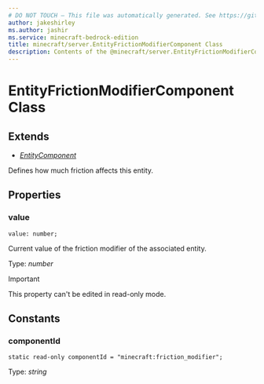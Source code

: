 ```yaml
---
# DO NOT TOUCH — This file was automatically generated. See https://github.com/mojang/minecraftapidocsgenerator to modify descriptions, examples, etc.
author: jakeshirley
ms.author: jashir
ms.service: minecraft-bedrock-edition
title: minecraft/server.EntityFrictionModifierComponent Class
description: Contents of the @minecraft/server.EntityFrictionModifierComponent class.
---
```

# EntityFrictionModifierComponent Class

## Extends
- [*EntityComponent*](EntityComponent.md)

Defines how much friction affects this entity.

## Properties

### **value**
`value: number;`

Current value of the friction modifier of the associated entity.

Type: *number*
  
> [!IMPORTANT]
> This property can't be edited in read-only mode.

## Constants

### **componentId**
`static read-only componentId = "minecraft:friction_modifier";`

Type: *string*
